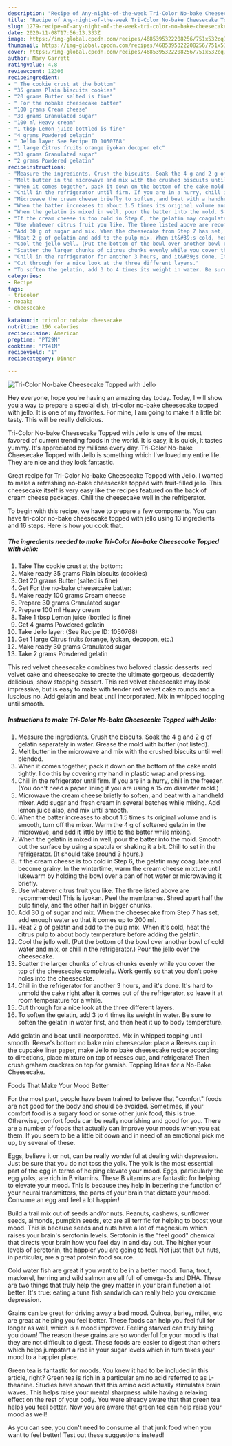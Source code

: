 ```yaml
---
description: "Recipe of Any-night-of-the-week Tri-Color No-bake Cheesecake Topped with Jello"
title: "Recipe of Any-night-of-the-week Tri-Color No-bake Cheesecake Topped with Jello"
slug: 1279-recipe-of-any-night-of-the-week-tri-color-no-bake-cheesecake-topped-with-jello
date: 2020-11-08T17:56:13.333Z
image: https://img-global.cpcdn.com/recipes/4685395322208256/751x532cq70/tri-color-no-bake-cheesecake-topped-with-jello-recipe-main-photo.jpg
thumbnail: https://img-global.cpcdn.com/recipes/4685395322208256/751x532cq70/tri-color-no-bake-cheesecake-topped-with-jello-recipe-main-photo.jpg
cover: https://img-global.cpcdn.com/recipes/4685395322208256/751x532cq70/tri-color-no-bake-cheesecake-topped-with-jello-recipe-main-photo.jpg
author: Mary Garrett
ratingvalue: 4.8
reviewcount: 12306
recipeingredient:
- " The cookie crust at the bottom"
- "35 grams Plain biscuits cookies"
- "20 grams Butter salted is fine"
- " For the nobake cheesecake batter"
- "100 grams Cream cheese"
- "30 grams Granulated sugar"
- "100 ml Heavy cream"
- "1 tbsp Lemon juice bottled is fine"
- "4 grams Powdered gelatin"
- " Jello layer See Recipe ID 1050768"
- "1 large Citrus fruits orange iyokan decopon etc"
- "30 grams Granulated sugar"
- "2 grams Powdered gelatin"
recipeinstructions:
- "Measure the ingredients. Crush the biscuits. Soak the 4 g and 2 g of gelatin separately in water. Grease the mold with butter (not listed)."
- "Melt butter in the microwave and mix with the crushed biscuits until well blended."
- "When it comes together, pack it down on the bottom of the cake mold tightly. I do this by covering my hand in plastic wrap and pressing."
- "Chill in the refrigerator until firm. If you are in a hurry, chill in the freezer. (You don&#39;t need a paper lining if you are using a 15 cm diameter mold.)"
- "Microwave the cream cheese briefly to soften, and beat with a handheld mixer. Add sugar and fresh cream in several batches while mixing. Add  lemon juice also, and mix until smooth."
- "When the batter increases to about 1.5 times its original volume and is smooth, turn off the mixer. Warm the 4 g of softened gelatin in the microwave, and add it little by little to the batter while mixing."
- "When the gelatin is mixed in well, pour the batter into the mold. Smooth out the surface by using a spatula or shaking it a bit. Chill to set in the refrigerator. (It should take around 3 hours.)"
- "If the cream cheese is too cold in Step 6, the gelatin may coagulate and become grainy. In the wintertime, warm the cream cheese mixture until lukewarm by holding the bowl over a pan of hot water or microwaving it briefly."
- "Use whatever citrus fruit you like. The three listed above are recommended! This is iyokan. Peel the membranes. Shred apart half the pulp finely, and the other half in bigger chunks."
- "Add 30 g of sugar and mix. When the cheesecake from Step 7 has set, add enough water so that it comes up to 200 ml."
- "Heat 2 g of gelatin and add to the pulp mix. When it&#39;s cold, heat the citrus pulp to about body temperature before adding the gelatin."
- "Cool the jello well. (Put the bottom of the bowl over another bowl of cold water and mix, or chill in the refrigerator.) Pour the jello over the cheesecake."
- "Scatter the larger chunks of citrus chunks evenly while you cover the top of the cheesecake completely. Work gently so that you don&#39;t poke holes into the cheesecake."
- "Chill in the refrigerator for another 3 hours, and it&#39;s done. It&#39;s hard to unmold the cake right after it comes out of the refrigerator, so leave it at room temperature for a while."
- "Cut through for a nice look at the three different layers."
- "To soften the gelatin, add 3 to 4 times its weight in water. Be sure to soften the gelatin in water first, and then heat it up to body temperature."
categories:
- Recipe
tags:
- tricolor
- nobake
- cheesecake

katakunci: tricolor nobake cheesecake 
nutrition: 196 calories
recipecuisine: American
preptime: "PT29M"
cooktime: "PT41M"
recipeyield: "1"
recipecategory: Dinner

---
```



![Tri-Color No-bake Cheesecake Topped with Jello](https://img-global.cpcdn.com/recipes/4685395322208256/751x532cq70/tri-color-no-bake-cheesecake-topped-with-jello-recipe-main-photo.jpg)

Hey everyone, hope you're having an amazing day today. Today, I will show you a way to prepare a special dish, tri-color no-bake cheesecake topped with jello. It is one of my favorites. For mine, I am going to make it a little bit tasty. This will be really delicious.

Tri-Color No-bake Cheesecake Topped with Jello is one of the most favored of current trending foods in the world. It is easy, it is quick, it tastes yummy. It's appreciated by millions every day. Tri-Color No-bake Cheesecake Topped with Jello is something which I've loved my entire life. They are nice and they look fantastic.

Great recipe for Tri-Color No-bake Cheesecake Topped with Jello. I wanted to make a refreshing no-bake cheesecake topped with fruit-filled jello. This cheesecake itself is very easy like the recipes featured on the back of cream cheese packages. Chill the cheesecake well in the refrigerator.


To begin with this recipe, we have to prepare a few components. You can have tri-color no-bake cheesecake topped with jello using 13 ingredients and 16 steps. Here is how you cook that.

<!--inarticleads1-->

##### The ingredients needed to make Tri-Color No-bake Cheesecake Topped with Jello:

1. Take  The cookie crust at the bottom:
1. Make ready 35 grams Plain biscuits (cookies)
1. Get 20 grams Butter (salted is fine)
1. Get  For the no-bake cheesecake batter:
1. Make ready 100 grams Cream cheese
1. Prepare 30 grams Granulated sugar
1. Prepare 100 ml Heavy cream
1. Take 1 tbsp Lemon juice (bottled is fine)
1. Get 4 grams Powdered gelatin
1. Take  Jello layer: (See Recipe ID: 1050768)
1. Get 1 large Citrus fruits (orange, iyokan, decopon, etc.)
1. Make ready 30 grams Granulated sugar
1. Take 2 grams Powdered gelatin


This red velvet cheesecake combines two beloved classic desserts: red velvet cake and cheesecake to create the ultimate gorgeous, decadently delicious, show stopping dessert. This red velvet cheesecake may look impressive, but is easy to make with tender red velvet cake rounds and a luscious no. Add gelatin and beat until incorporated. Mix in whipped topping until smooth. 

<!--inarticleads2-->

##### Instructions to make Tri-Color No-bake Cheesecake Topped with Jello:

1. Measure the ingredients. Crush the biscuits. Soak the 4 g and 2 g of gelatin separately in water. Grease the mold with butter (not listed).
1. Melt butter in the microwave and mix with the crushed biscuits until well blended.
1. When it comes together, pack it down on the bottom of the cake mold tightly. I do this by covering my hand in plastic wrap and pressing.
1. Chill in the refrigerator until firm. If you are in a hurry, chill in the freezer. (You don&#39;t need a paper lining if you are using a 15 cm diameter mold.)
1. Microwave the cream cheese briefly to soften, and beat with a handheld mixer. Add sugar and fresh cream in several batches while mixing. Add  lemon juice also, and mix until smooth.
1. When the batter increases to about 1.5 times its original volume and is smooth, turn off the mixer. Warm the 4 g of softened gelatin in the microwave, and add it little by little to the batter while mixing.
1. When the gelatin is mixed in well, pour the batter into the mold. Smooth out the surface by using a spatula or shaking it a bit. Chill to set in the refrigerator. (It should take around 3 hours.)
1. If the cream cheese is too cold in Step 6, the gelatin may coagulate and become grainy. In the wintertime, warm the cream cheese mixture until lukewarm by holding the bowl over a pan of hot water or microwaving it briefly.
1. Use whatever citrus fruit you like. The three listed above are recommended! This is iyokan. Peel the membranes. Shred apart half the pulp finely, and the other half in bigger chunks.
1. Add 30 g of sugar and mix. When the cheesecake from Step 7 has set, add enough water so that it comes up to 200 ml.
1. Heat 2 g of gelatin and add to the pulp mix. When it&#39;s cold, heat the citrus pulp to about body temperature before adding the gelatin.
1. Cool the jello well. (Put the bottom of the bowl over another bowl of cold water and mix, or chill in the refrigerator.) Pour the jello over the cheesecake.
1. Scatter the larger chunks of citrus chunks evenly while you cover the top of the cheesecake completely. Work gently so that you don&#39;t poke holes into the cheesecake.
1. Chill in the refrigerator for another 3 hours, and it&#39;s done. It&#39;s hard to unmold the cake right after it comes out of the refrigerator, so leave it at room temperature for a while.
1. Cut through for a nice look at the three different layers.
1. To soften the gelatin, add 3 to 4 times its weight in water. Be sure to soften the gelatin in water first, and then heat it up to body temperature.


Add gelatin and beat until incorporated. Mix in whipped topping until smooth. Reese&#39;s bottom no bake mini cheesecake: place a Reeses cup in the cupcake liner paper, make Jello no bake cheesecake recipe according to directions, place mixture on top of reeses cup, and refrigerate! Then crush graham crackers on top for garnish. Topping Ideas for a No-Bake Cheesecake. 

Foods That Make Your Mood Better


For the most part, people have been trained to believe that "comfort" foods are not good for the body and should be avoided. Sometimes, if your comfort food is a sugary food or some other junk food, this is true. Otherwise, comfort foods can be really nourishing and good for you. There are a number of foods that actually can improve your moods when you eat them. If you seem to be a little bit down and in need of an emotional pick me up, try several of these.

Eggs, believe it or not, can be really wonderful at dealing with depression. Just be sure that you do not toss the yolk. The yolk is the most essential part of the egg in terms of helping elevate your mood. Eggs, particularly the egg yolks, are rich in B vitamins. These B vitamins are fantastic for helping to elevate your mood. This is because they help in bettering the function of your neural transmitters, the parts of your brain that dictate your mood. Consume an egg and feel a lot happier!

Build a trail mix out of seeds and/or nuts. Peanuts, cashews, sunflower seeds, almonds, pumpkin seeds, etc are all terrific for helping to boost your mood. This is because seeds and nuts have a lot of magnesium which raises your brain's serotonin levels. Serotonin is the "feel good" chemical that directs your brain how you feel day in and day out. The higher your levels of serotonin, the happier you are going to feel. Not just that but nuts, in particular, are a great protein food source.

Cold water fish are great if you want to be in a better mood. Tuna, trout, mackerel, herring and wild salmon are all full of omega-3s and DHA. These are two things that truly help the grey matter in your brain function a lot better. It's true: eating a tuna fish sandwich can really help you overcome depression. 

Grains can be great for driving away a bad mood. Quinoa, barley, millet, etc are great at helping you feel better. These foods can help you feel full for longer as well, which is a mood improver. Feeling starved can truly bring you down! The reason these grains are so wonderful for your mood is that they are not difficult to digest. These foods are easier to digest than others which helps jumpstart a rise in your sugar levels which in turn takes your mood to a happier place.

Green tea is fantastic for moods. You knew it had to be included in this article, right? Green tea is rich in a particular amino acid referred to as L-theanine. Studies have shown that this amino acid actually stimulates brain waves. This helps raise your mental sharpness while having a relaxing effect on the rest of your body. You were already aware that that green tea helps you feel better. Now you are aware that green tea can help raise your mood as well!

As you can see, you don't need to consume all that junk food when you want to feel better! Test out  these suggestions  instead!

